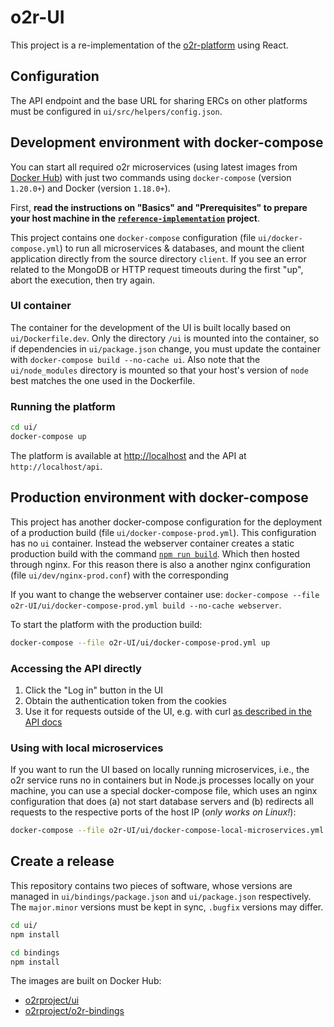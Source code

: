 # o2r-UI

This project is a re-implementation of the [o2r-platform](https://github.com/o2r-project/o2r-platform) using React.

## Configuration

The API endpoint and the base URL for sharing ERCs on other platforms must be configured in `ui/src/helpers/config.json`.

## Development environment with docker-compose

You can start all required o2r microservices (using latest images from [Docker Hub](https://hub.docker.com/r/o2rproject)) with just two commands using `docker-compose` (version `1.20.0+`) and Docker (version `1.18.0+`).

First, **read the instructions on "Basics" and "Prerequisites" to prepare your host machine in the [`reference-implementation`](https://github.com/o2r-project/reference-implementation) project**.

This project contains one `docker-compose` configuration (file `ui/docker-compose.yml`) to run all microservices & databases, and mount the client application directly from the source directory `client`.
If you see an error related to the MongoDB or HTTP request timeouts during the first "up", abort the execution, then try again.

### UI container

The container for the development of the UI is built locally based on `ui/Dockerfile.dev`.
Only the directory `/ui` is mounted into the container, so if dependencies in `ui/package.json` change, you must update the container with `docker-compose build --no-cache ui`.
Also note that the `ui/node_modules` directory is mounted so that your host's version of `node` best matches the one used in the Dockerfile.

### Running the platform

```bash
cd ui/
docker-compose up
```

The platform is available at [http://localhost](http://localhost) and the API at `http://localhost/api`.

## Production environment with docker-compose

This project has another docker-compose configuration for the deployment of a production build (file `ui/docker-compose-prod.yml`). This configuration has no `ui` container. Instead the webserver container creates a static production build with the command [`npm run build`](https://create-react-app.dev/docs/available-scripts/).  Which then hosted through nginx. For this reason there is also a another nginx configuration (file `ui/dev/nginx-prod.conf`) with the corresponding 

If you want to change the webserver container use: `docker-compose --file o2r-UI/ui/docker-compose-prod.yml build --no-cache webserver`.

To start the platform with the production build:
```bash
docker-compose --file o2r-UI/ui/docker-compose-prod.yml up
```

### Accessing the API directly

1. Click the "Log in" button in the UI
1. Obtain the authentication token from the cookies
1. Use it for requests outside of the UI, e.g. with curl [as described in the API docs](https://o2r.info/api/user/#client-authentication)

### Using with local microservices

If you want to run the UI based on locally running microservices, i.e., the o2r service runs no in containers but in Node.js processes locally on your machine, you can use a special docker-compose file, which uses an nginx configuration that does (a) not start database servers  and (b) redirects all requests to the respective ports of the host IP (_only works on Linux!_):

```bash
docker-compose --file o2r-UI/ui/docker-compose-local-microservices.yml up
```

## Create a release

This repository contains two pieces of software, whose versions are managed in `ui/bindings/package.json` and `ui/package.json` respectively.
The `major.minor` versions must be kept in sync, `.bugfix` versions may differ.

```bash
cd ui/
npm install

cd bindings
npm install
```

The images are built on Docker Hub:

- [o2rproject/ui](https://hub.docker.com/r/o2rproject/ui)
- [o2rproject/o2r-bindings](https://hub.docker.com/r/o2rproject/o2r-bindings)
